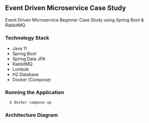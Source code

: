 ## Event Driven Microservice Case Study

Event Driven Microservice Beginner Case Study using Spring Boot & RabbitMQ

### Technology Stack

- Java 11
- Spring Boot
- Spring Data JPA
- RabbitMQ
- Lombok
- H2 Database
- Docker (Compose)

### Running the Application

```sh
  $ docker compose up
```

### Architecture Diagram
